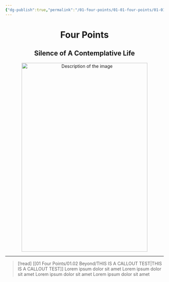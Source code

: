 ```yaml
---
{"dg-publish":true,"permalink":"/01-four-points/01-01-four-points/01-01-01-four-points/"}
---
```


<div style="text-align: center;">
	<h1>Four Points</h1>
	<h2>Silence of A Contemplative Life</h2>
    <img src="https://i.imgur.com/ltrHco6_d.jpg?maxwidth=520&shape=thumb&fidelity=high" alt="Description of the image" width="400" height="600">
</div>

<hr>

> [!read] [[01 Four Points/01.02 Beyond/THIS IS A CALLOUT TEST\|THIS IS A CALLOUT TEST]]
> Lorem ipsum dolor sit amet Lorem ipsum dolor sit amet Lorem ipsum dolor sit amet Lorem ipsum dolor sit amet

